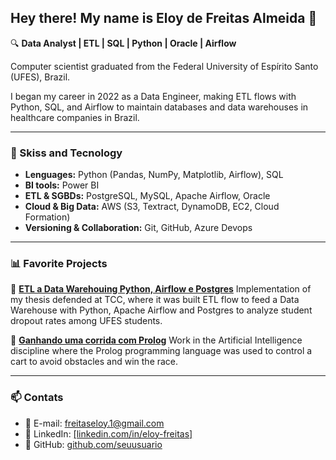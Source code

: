 ## Hey there! My name is Eloy de Freitas Almeida 👋

🔍 **Data Analyst | ETL | SQL | Python | Oracle | Airflow**

Computer scientist graduated from the Federal University of Espírito Santo (UFES), Brazil.

I began my career in 2022 as a Data Engineer, making ETL flows with Python, SQL, and Airflow to maintain databases and data warehouses in healthcare companies in Brazil.

---

### 🚀 Skiss and Tecnology

- **Lenguages:** Python (Pandas, NumPy, Matplotlib, Airflow), SQL
- **BI tools:** Power BI
- **ETL & SGBDs:** PostgreSQL, MySQL, Apache Airflow, Oracle
- **Cloud & Big Data:** AWS (S3, Textract, DynamoDB, EC2, Cloud Formation)
- **Versioning & Collaboration:** Git, GitHub, Azure Devops
---

### 📊 Favorite Projects

🔹 [**ETL a Data Warehouing Python, Airflow e Postgres**]([https://github.com/seuusuario/etl-dados-publicos](https://github.com/eloy-freitas/TCC2))  
Implementation of my thesis defended at TCC, where it was built ETL flow to feed a Data Warehouse with Python, Apache Airflow and Postgres to analyze student dropout rates among UFES students.

🔹 [**Ganhando uma corrida com Prolog**]([https://github.com/seuusuario/dashboard-powerbi](https://github.com/eloy-freitas/trabalho_corrida_prolog))  
Work in the Artificial Intelligence discipline where the Prolog programming language was used to control a cart to avoid obstacles and win the race.

---

### 📫 Contats

- 📧 E-mail: [freitaseloy.1@gmail.com](mailto:freitaseloy.1@gmail.com)
- 💼 LinkedIn: [[linkedin.com/in/eloy-freitas]](https://www.linkedin.com/in/eloy-freitas-0356801bb/)
- 🚀 GitHub: [github.com/seuusuario](https://github.com/eloy-freitas)
